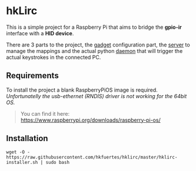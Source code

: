 # hkLirc
This is a simple project for a Raspberry Pi that aims to bridge the **gpio-ir** interface with a **HID device**.

There are 3 parts to the project, the [gadget](gadget) configuration part, the [server](server) to manage the mappings and the actual python [daemon](daemon_python) that will trigger the actual keystrokes in the connected PC.

## Requirements
To install the project a blank RaspberryPiOS image is required. _Unfortunatelly the usb-ethernet (RNDIS) driver is not working for the 64bit OS._
  > You can find it here: https://www.raspberrypi.org/downloads/raspberry-pi-os/

## Installation
`wget -O - https://raw.githubusercontent.com/hkfuertes/hklirc/master/hklirc-installer.sh | sudo bash`

